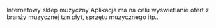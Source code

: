 Internetowy sklep muzyczny
Aplikacja ma na celu wyświetlanie ofert z branży muzycznej tzn płyt,
sprzętu muzycznego itp..
